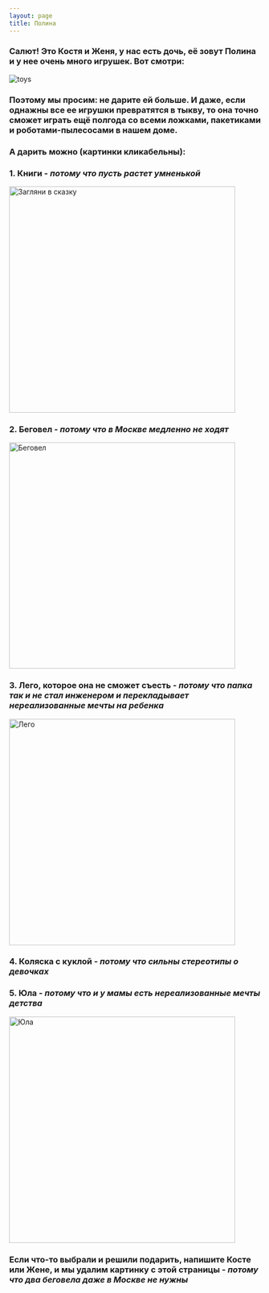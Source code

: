 ```yaml
---
layout: page
title: Полина
---
```


### Салют! Это Костя и Женя, у нас есть дочь, её зовут Полина и у нее **очень** много игрушек. Вот смотри: 

![toys](https://user-images.githubusercontent.com/5080414/111026083-7fd9af00-83f9-11eb-8edb-4eaae8b5d71a.png)

### Поэтому мы просим: не дарите ей больше. И даже, если однажны все ее игрушки превратятся в тыкву, то она точно сможет играть ещё полгода со всеми ложками, пакетиками и роботами-пылесосами в нашем доме. 

### А дарить можно (картинки кликабельны): 

### 1. Книги - *потому что пусть растет умненькой*  
<a href="https://www.spbdk.ru/catalog/item-zaglyani_v_skazku_interaktivnaya_kniga/?gclid=CjwKCAiA4rGCBhAQEiwAelVti_k7HM5MUBYwgTGvgcsqCK3szu3DrkhUP28uvOSY-CqOFeqM0I8bYRoCufwQAvD_BwE"><img src="https://user-images.githubusercontent.com/5080414/111026923-245df000-83fe-11eb-8d53-e84e6bafee6b.png" alt="Загляни в сказку" width="450"/></a>


### 2. Беговел - *потому что в Москве медленно не ходят*
<a href="https://pokupki.market.yandex.ru/product/begovel-triumf-active-al1201-zolotistyi/100941450742?show-uid=16156286620098206340406011&sku_main_pic=0"><img src="https://user-images.githubusercontent.com/5080414/111026599-0b543f80-83fc-11eb-80d6-23857031e860.png" alt="Беговел" width="450"/></a>


### 3. Лего, которое она не сможет съесть - *потому что папка так и не стал инженером и перекладывает нереализованные мечты на ребенка*
<a href="https://market.yandex.ru/product--konstruktor-mega-bloks-first-builders-dch63-bolshaia-sumka-stroitelia/13176259?cpa=0"><img src="https://user-images.githubusercontent.com/5080414/111026735-f6c47700-83fc-11eb-905b-917fbbef8cbe.png" alt="Лего" width="450"/></a>


### 4. Коляска с куклой - *потому что сильны стереотипы о девочках*


### 5. Юла - *потому что и у мамы есть нереализованные мечты детства*
<a href="https://www.detmir.ru/product/index/id/2407411/"><img src="https://user-images.githubusercontent.com/5080414/111027155-7a7f6300-83ff-11eb-85d2-084623aadb92.png" alt="Юла" width="450"/></a>

### Если что-то выбрали и решили подарить, напишите Косте или Жене, и мы удалим картинку с этой страницы - *потому что два беговела даже в Москве не нужны*

